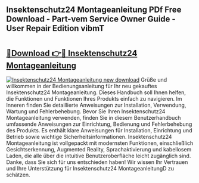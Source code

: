 ## Insektenschutz24 Montageanleitung PDf Free Download - Part-vem Service Owner Guide - User Repair Edition vibmT

# <h2><a href="http://df7e4c3.blite.top/?on=Insektenschutz24+Montageanleitung">🔗Download 👉🔴 Insektenschutz24 Montageanleitung</a></h2>

[![Insektenschutz24 Montageanleitung new download](https://i.imgur.com/lujVjoI.png)](http://df7e4c3.blite.top/?on=Insektenschutz24+Montageanleitung)
Grüße und willkommen in der Bedienungsanleitung für Ihr neu gekauftes Insektenschutz24 Montageanleitung. Dieses Handbuch soll Ihnen helfen, die Funktionen und Funktionen Ihres Produkts einfach zu navigieren. Im Inneren finden Sie detaillierte Anweisungen zur Installation, Verwendung, Wartung und Fehlerbehebung. Bevor Sie Ihren Insektenschutz24 Montageanleitung verwenden, finden Sie in diesem Benutzerhandbuch umfassende Anweisungen zur Einrichtung, Bedienung und Fehlerbehebung des Produkts. Es enthält klare Anweisungen für Installation, Einrichtung und Betrieb sowie wichtige Sicherheitsinformationen. Insektenschutz24 Montageanleitung ist vollgepackt mit modernsten Funktionen, einschließlich Gesichtserkennung, Augmented Reality, Sprachaktivierung und kabellosem Laden, die alle über die intuitive Benutzeroberfläche leicht zugänglich sind. Danke, dass Sie sich für uns entschieden haben! Wir wissen Ihr Vertrauen und Ihre Unterstützung für Insektenschutz24 MontageanleitungD zu schätzen.
